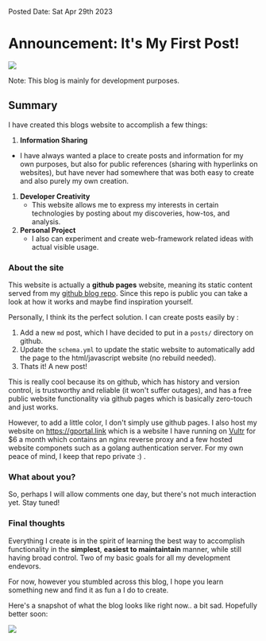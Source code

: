 Posted Date: Sat Apr 29th 2023
# Announcement: It's My First Post!

![](https://raw.githubusercontent.com/Tarikul-Islam-Anik/Animated-Fluent-Emojis/master/Emojis/Activities/Party%20Popper.png)

Note: This blog is mainly for development purposes.
## Summary

I have created this blogs website to accomplish a few things:

 1. **Information Sharing**
   - I have always wanted a place to create posts and information for my own purposes, but also for public references (sharing with hyperlinks on websites), but have never had somewhere that was both easy to create and also purely my own creation.
 1. **Developer Creativity**
     - This website allows me to express my interests in certain technologies by posting about my discoveries, how-tos, and analysis.
 1. **Personal Project**
     - I also can experiment and create web-framework related ideas with actual visible usage.

### About the site

This website is actually a **github pages** website, meaning its static content served from my [github blog repo](https://github.com/gtsteffaniak/blog). Since this repo is public you can take a look at how it works and maybe find inspiration yourself.

Personally, I think its the perfect solution. I can create posts easily by :

 1. Add a new `md` post, which I have decided to put in a `posts/` directory on github.
 2. Update the `schema.yml` to update the static website to automatically add the page to the html/javascript website (no rebuild needed).
 3. Thats it! A new post!

This is really cool because its on github, which has history and version control, is trustworthy and reliable (it won't suffer outages), and has a free public website functionality via github pages which is basically zero-touch and just works.

However, to add a little color, I don't simply use github pages. I also host my website on https://gportal.link which is a website I have running on [Vultr](vultr.com) for $6 a month which contains an nginx reverse proxy and a few hosted website componets such as a golang authentication server. For my own peace of mind, I keep that repo private :) .

### What about you?

So, perhaps I will allow comments one day, but there's not much interaction yet. Stay tuned!

### Final thoughts

Everything I create is in the spirit of learning the best way to accomplish functionality in the **simplest**, **easiest to maintaintain** manner, while still having broad control. Two of my basic goals for all my development endevors.

For now, however you stumbled across this blog, I hope you learn something new and find it as fun a I do to create.

Here's a snapshot of what the blog looks like right now.. a bit sad. Hopefully better soon:

![](https://i.imgur.com/D6B2xip.png)
